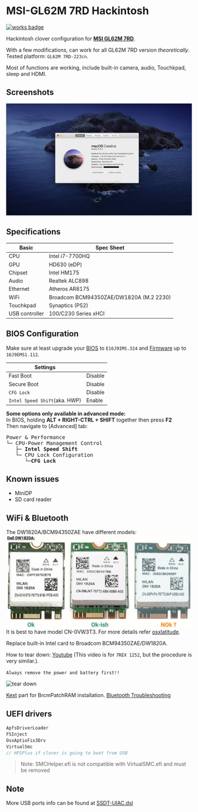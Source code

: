 MSI-GL62M 7RD Hackintosh
======
[![works badge](https://cdn.jsdelivr.net/gh/nikku/works-on-my-machine@v0.2.0/badge.svg)][project_link]

Hackintosh clover configuration for [**MSI GL62M 7RD**][msi_overview].

With a few modifications, can work for all GL62M 7RD version *theoretically*.
Tested platform: `GL62M 7RD-223cn`.

Most of functions are working, include built-in camera, audio, Touchkpad, sleep and HDMI.

## Screenshots
![about][about_pic]

## Specifications
| Basic | Spec Sheet |
|--|--|
| CPU | Intel i7-7700HQ |
| GPU | HD630 (eDP) |
| Chipset | Intel HM175 |
| Audio | Realtek ALC898 |
| Ethernet | Atheros AR8175 |
| WiFi | Broadcom BCM94350ZAE/DW1820A (M.2 2230) |
| Touchkpad | Synaptics (PS2) | 
| USB controller | 100/C230 Series xHCI |

## BIOS Configuration
Make sure at least upgrade your [BIOS][msi_bios] to `E16J9IMS.324` and [Firmware][msi_firmware] up to `16J9EMS1.112`.

| Settings |  |
|--|--|
| Fast Boot | Disable |
| Secure Boot | Disable |
| `CFG Lock` | Disable |
| `Intel Speed Shift`(aka. HWP) | Enable |

**Some options only available in advanced mode:**\
In BIOS, holding **ALT + RIGHT-CTRL + SHIFT** together then press **F2**\
Then navigate to [Advanced] tab:
<pre>
Power & Performance
└─ CPU-Power Management Control
   ├─ <b>Intel Speed Shift </b>
   └─ CPU Lock Configuration
      └─<b>CFG Lock</b>
</pre>

## Known issues
* MiniDP
* SD card reader

## WiFi & Bluetooth
The DW1820A/BCM94350ZAE have different models:
![1820A versions][1820a_models]
It is best to have model CN-0VW3T3.
For more details refer [osxlatitude][wlan_ts_link].

Replace built-in Intel card to Broadcom BCM94350ZAE/DW1820A.

How to tear down: [Youtube][tear_down] (This video is for `7REX 1252`, but the procedure is very similar.).

```Always remove the power and battery first!!```

![tear down][tear_down_pic]

 [Kext][brcm] part for BrcmPatchRAM installation.
 [Bluetooth Troubleshooting][bt_ts_link]

## UEFI drivers
``` c++
ApfsDriverLoader
FSInject
OsxAptioFix3Drv
VirtualSmc
// HFSPlus if clover is going to boot from USB
```
> Note: SMCHelper.efi is not compatible with VirtualSMC.efi and must be removed

## Note 
More USB ports info can be found at [SSDT-UIAC.dsl][usb_map]

[1820a_models]: https://raw.githubusercontent.com/0ranko0P/GL62M-7RD-Hackintosh/Catalina_DW1820A/screenshots/dw1820A.png
[about_pic]:https://raw.githubusercontent.com/0ranko0P/GL62M-7RD-Hackintosh/Catalina_DW1820A/screenshots/About.png
[brcm]: https://github.com/0ranko0P/GL62M-7RD-Hackintosh/tree/Catalina_DW1820A/kexts#wifiac--bt4le-dw1820a
[bt_ts_link]: https://osxlatitude.com/forums/topic/11540-dw1820a-the-general-troubleshooting-thread
[tear_down]: https://www.youtube.com/watch?v=-WHgFWf_66A
[tear_down_pic]: https://raw.githubusercontent.com/0ranko0P/GL62M-7RD-Hackintosh/Catalina_DW1820A/screenshots/Tear_down.png
[wifi_guide]: https://www.tonymacx86.com/threads/broadcom-wifi-bluetooth-guide.242423
[msi_overview]: https://www.msi.com/Laptop/support/GL62M-7RD
[msi_bios]: https://www.msi.com/Laptop/support/GL62M-7RD#down-bios
[msi_firmware]: https://www.msi.com/Laptop/support/GL62M-7RD#down-firmware
[project_link]: https://github.com/0ranko0P/GL62M-7RD-Hackintosh
[usb_map]:  https://github.com/0ranko0P/GL62M-7RD-Hackintosh/blob/Catalina_DW1820A/hotpatchs/deprecated/SSDT-UIAC.dsl
[wlan_ts_link]: https://osxlatitude.com/forums/topic/11322-broadcom-bcm4350-cards-under-high-sierramojavecatalina
